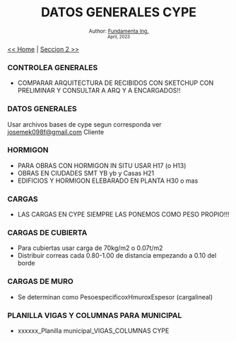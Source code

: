 <div align="center">


  <h1> DATOS GENERALES CYPE</h1>
  

  <sub>Author:
  <a href="" target="_blank">Fundamenta Ing.</a><br>
  <small> April, 2023</small>
  </sub>
</div>

[<< Home](https://github.com/FUNDAMENTA-ING/FUNDAMENTA-DOC/blob/main/README.md) | [Seccion 2 >>](https://github.com/FUNDAMENTA-ING/FUNDAMENTA-DOC/blob/main/README.md)



### CONTROLEA GENERALES

 - COMPARAR ARQUITECTURA DE RECIBIDOS CON SKETCHUP CON PRELIMINAR Y CONSULTAR A ARQ Y A ENCARGADOS!!


### DATOS GENERALES

Usar archivos bases de cype segun corresponda ver josemek098f@gmail.com Cliente 

### HORMIGON
- PARA OBRAS CON HORMIGON IN SITU USAR H17 (o H13)
- OBRAS EN CIUDADES SMT YB yb y Casas H21
- EDIFICIOS Y HORMIGON ELEBARADO EN PLANTA H30 o mas

### CARGAS
- LAS CARGAS EN CYPE SIEMPRE LAS PONEMOS COMO PESO PROPIO!!!
  
### CARGAS DE CUBIERTA
- Para cubiertas usar carga de 70kg/m2 o 0.07t/m2
- Distribuir correas cada 0.80-1.00 de distancia empezando a 0.10 del borde

### CARGAS DE MURO  
- Se determinan como PesoespecificoxHmuroxEspesor (cargalineal)

### PLANILLA VIGAS Y COLUMNAS PARA MUNICIPAL

 - xxxxxx_Planilla municipal_VIGAS_COLUMNAS CYPE

